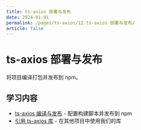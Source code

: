 ```yaml
---
title: ts-axios 部署与发布
date: 2024-01-01
permalink: /pages/ts-axios/12.ts-axios 部署与发布/
article: false
---
```


# ts-axios 部署与发布

将项目编译打包并发布到 npm。

## 学习内容

- [ts-axios 编译与发布](./01.ts-axios%20编译与发布) - 配置构建脚本并发布到 npm
- [引用 ts-axios 库](./02.引用%20ts-axios%20库) - 在其他项目中使用我们的库
